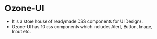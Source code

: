 # Ozone-UI
- It is a store house of readymade CSS components for UI Designs.
- Ozone-UI has 10 css components which includes Alert, Button, Image, Input etc.
